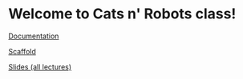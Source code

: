 # Welcome to Cats n' Robots class!

[Documentation](https://github.com/nbarshay/catsnrobots/wiki/Documentation)

[Scaffold](https://github.com/nbarshay/catsnrobots/blob/main/scaffold.md)

[Slides (all lectures)](https://docs.google.com/presentation/d/1oSSemoJkgWwygNmWMAqCEB1-pi547CmKvKrcni-3554/edit?usp=sharing)
